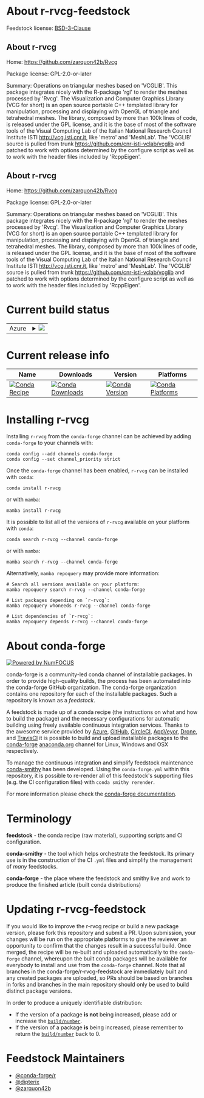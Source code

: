 About r-rvcg-feedstock
======================

Feedstock license: [BSD-3-Clause](https://github.com/conda-forge/r-rvcg-feedstock/blob/main/LICENSE.txt)


About r-rvcg
------------

Home: https://github.com/zarquon42b/Rvcg

Package license: GPL-2.0-or-later

Summary: Operations on triangular meshes based on 'VCGLIB'. This package integrates
nicely with the R-package 'rgl' to render the meshes processed by 'Rvcg'.
The Visualization and Computer Graphics Library (VCG for short) is an open
source portable C++ templated library for manipulation, processing and
displaying with OpenGL of triangle and tetrahedral meshes. The library,
composed by more than 100k lines of code, is released under the GPL
license, and it is the base of most of the software tools of the Visual
Computing Lab of the Italian National Research Council Institute ISTI
<http://vcg.isti.cnr.it>, like 'metro' and 'MeshLab'. The 'VCGLIB' source
is pulled from trunk <https://github.com/cnr-isti-vclab/vcglib>
and patched to work with options determined by the configure script as
well as to work with the header files included by 'RcppEigen'.


About r-rvcg
------------

Home: https://github.com/zarquon42b/Rvcg

Package license: GPL-2.0-or-later

Summary: Operations on triangular meshes based on 'VCGLIB'. This package integrates
nicely with the R-package 'rgl' to render the meshes processed by 'Rvcg'.
The Visualization and Computer Graphics Library (VCG for short) is an open
source portable C++ templated library for manipulation, processing and
displaying with OpenGL of triangle and tetrahedral meshes. The library,
composed by more than 100k lines of code, is released under the GPL
license, and it is the base of most of the software tools of the Visual
Computing Lab of the Italian National Research Council Institute ISTI
<http://vcg.isti.cnr.it>, like 'metro' and 'MeshLab'. The 'VCGLIB' source
is pulled from trunk <https://github.com/cnr-isti-vclab/vcglib>
and patched to work with options determined by the configure script as
well as to work with the header files included by 'RcppEigen'.


Current build status
====================


<table>
    
  <tr>
    <td>Azure</td>
    <td>
      <details>
        <summary>
          <a href="https://dev.azure.com/conda-forge/feedstock-builds/_build/latest?definitionId=18853&branchName=main">
            <img src="https://dev.azure.com/conda-forge/feedstock-builds/_apis/build/status/r-rvcg-feedstock?branchName=main">
          </a>
        </summary>
        <table>
          <thead><tr><th>Variant</th><th>Status</th></tr></thead>
          <tbody><tr>
              <td>linux_64_r_base4.3</td>
              <td>
                <a href="https://dev.azure.com/conda-forge/feedstock-builds/_build/latest?definitionId=18853&branchName=main">
                  <img src="https://dev.azure.com/conda-forge/feedstock-builds/_apis/build/status/r-rvcg-feedstock?branchName=main&jobName=linux&configuration=linux%20linux_64_r_base4.3" alt="variant">
                </a>
              </td>
            </tr><tr>
              <td>linux_64_r_base4.4</td>
              <td>
                <a href="https://dev.azure.com/conda-forge/feedstock-builds/_build/latest?definitionId=18853&branchName=main">
                  <img src="https://dev.azure.com/conda-forge/feedstock-builds/_apis/build/status/r-rvcg-feedstock?branchName=main&jobName=linux&configuration=linux%20linux_64_r_base4.4" alt="variant">
                </a>
              </td>
            </tr><tr>
              <td>osx_64_r_base4.3</td>
              <td>
                <a href="https://dev.azure.com/conda-forge/feedstock-builds/_build/latest?definitionId=18853&branchName=main">
                  <img src="https://dev.azure.com/conda-forge/feedstock-builds/_apis/build/status/r-rvcg-feedstock?branchName=main&jobName=osx&configuration=osx%20osx_64_r_base4.3" alt="variant">
                </a>
              </td>
            </tr><tr>
              <td>osx_64_r_base4.4</td>
              <td>
                <a href="https://dev.azure.com/conda-forge/feedstock-builds/_build/latest?definitionId=18853&branchName=main">
                  <img src="https://dev.azure.com/conda-forge/feedstock-builds/_apis/build/status/r-rvcg-feedstock?branchName=main&jobName=osx&configuration=osx%20osx_64_r_base4.4" alt="variant">
                </a>
              </td>
            </tr><tr>
              <td>win_64_r_base4.3</td>
              <td>
                <a href="https://dev.azure.com/conda-forge/feedstock-builds/_build/latest?definitionId=18853&branchName=main">
                  <img src="https://dev.azure.com/conda-forge/feedstock-builds/_apis/build/status/r-rvcg-feedstock?branchName=main&jobName=win&configuration=win%20win_64_r_base4.3" alt="variant">
                </a>
              </td>
            </tr><tr>
              <td>win_64_r_base4.4</td>
              <td>
                <a href="https://dev.azure.com/conda-forge/feedstock-builds/_build/latest?definitionId=18853&branchName=main">
                  <img src="https://dev.azure.com/conda-forge/feedstock-builds/_apis/build/status/r-rvcg-feedstock?branchName=main&jobName=win&configuration=win%20win_64_r_base4.4" alt="variant">
                </a>
              </td>
            </tr>
          </tbody>
        </table>
      </details>
    </td>
  </tr>
</table>

Current release info
====================

| Name | Downloads | Version | Platforms |
| --- | --- | --- | --- |
| [![Conda Recipe](https://img.shields.io/badge/recipe-r--rvcg-green.svg)](https://anaconda.org/conda-forge/r-rvcg) | [![Conda Downloads](https://img.shields.io/conda/dn/conda-forge/r-rvcg.svg)](https://anaconda.org/conda-forge/r-rvcg) | [![Conda Version](https://img.shields.io/conda/vn/conda-forge/r-rvcg.svg)](https://anaconda.org/conda-forge/r-rvcg) | [![Conda Platforms](https://img.shields.io/conda/pn/conda-forge/r-rvcg.svg)](https://anaconda.org/conda-forge/r-rvcg) |

Installing r-rvcg
=================

Installing `r-rvcg` from the `conda-forge` channel can be achieved by adding `conda-forge` to your channels with:

```
conda config --add channels conda-forge
conda config --set channel_priority strict
```

Once the `conda-forge` channel has been enabled, `r-rvcg` can be installed with `conda`:

```
conda install r-rvcg
```

or with `mamba`:

```
mamba install r-rvcg
```

It is possible to list all of the versions of `r-rvcg` available on your platform with `conda`:

```
conda search r-rvcg --channel conda-forge
```

or with `mamba`:

```
mamba search r-rvcg --channel conda-forge
```

Alternatively, `mamba repoquery` may provide more information:

```
# Search all versions available on your platform:
mamba repoquery search r-rvcg --channel conda-forge

# List packages depending on `r-rvcg`:
mamba repoquery whoneeds r-rvcg --channel conda-forge

# List dependencies of `r-rvcg`:
mamba repoquery depends r-rvcg --channel conda-forge
```


About conda-forge
=================

[![Powered by
NumFOCUS](https://img.shields.io/badge/powered%20by-NumFOCUS-orange.svg?style=flat&colorA=E1523D&colorB=007D8A)](https://numfocus.org)

conda-forge is a community-led conda channel of installable packages.
In order to provide high-quality builds, the process has been automated into the
conda-forge GitHub organization. The conda-forge organization contains one repository
for each of the installable packages. Such a repository is known as a *feedstock*.

A feedstock is made up of a conda recipe (the instructions on what and how to build
the package) and the necessary configurations for automatic building using freely
available continuous integration services. Thanks to the awesome service provided by
[Azure](https://azure.microsoft.com/en-us/services/devops/), [GitHub](https://github.com/),
[CircleCI](https://circleci.com/), [AppVeyor](https://www.appveyor.com/),
[Drone](https://cloud.drone.io/welcome), and [TravisCI](https://travis-ci.com/)
it is possible to build and upload installable packages to the
[conda-forge](https://anaconda.org/conda-forge) [anaconda.org](https://anaconda.org/)
channel for Linux, Windows and OSX respectively.

To manage the continuous integration and simplify feedstock maintenance
[conda-smithy](https://github.com/conda-forge/conda-smithy) has been developed.
Using the ``conda-forge.yml`` within this repository, it is possible to re-render all of
this feedstock's supporting files (e.g. the CI configuration files) with ``conda smithy rerender``.

For more information please check the [conda-forge documentation](https://conda-forge.org/docs/).

Terminology
===========

**feedstock** - the conda recipe (raw material), supporting scripts and CI configuration.

**conda-smithy** - the tool which helps orchestrate the feedstock.
                   Its primary use is in the construction of the CI ``.yml`` files
                   and simplify the management of *many* feedstocks.

**conda-forge** - the place where the feedstock and smithy live and work to
                  produce the finished article (built conda distributions)


Updating r-rvcg-feedstock
=========================

If you would like to improve the r-rvcg recipe or build a new
package version, please fork this repository and submit a PR. Upon submission,
your changes will be run on the appropriate platforms to give the reviewer an
opportunity to confirm that the changes result in a successful build. Once
merged, the recipe will be re-built and uploaded automatically to the
`conda-forge` channel, whereupon the built conda packages will be available for
everybody to install and use from the `conda-forge` channel.
Note that all branches in the conda-forge/r-rvcg-feedstock are
immediately built and any created packages are uploaded, so PRs should be based
on branches in forks and branches in the main repository should only be used to
build distinct package versions.

In order to produce a uniquely identifiable distribution:
 * If the version of a package **is not** being increased, please add or increase
   the [``build/number``](https://docs.conda.io/projects/conda-build/en/latest/resources/define-metadata.html#build-number-and-string).
 * If the version of a package **is** being increased, please remember to return
   the [``build/number``](https://docs.conda.io/projects/conda-build/en/latest/resources/define-metadata.html#build-number-and-string)
   back to 0.

Feedstock Maintainers
=====================

* [@conda-forge/r](https://github.com/orgs/conda-forge/teams/r/)
* [@dipterix](https://github.com/dipterix/)
* [@zarquon42b](https://github.com/zarquon42b/)

